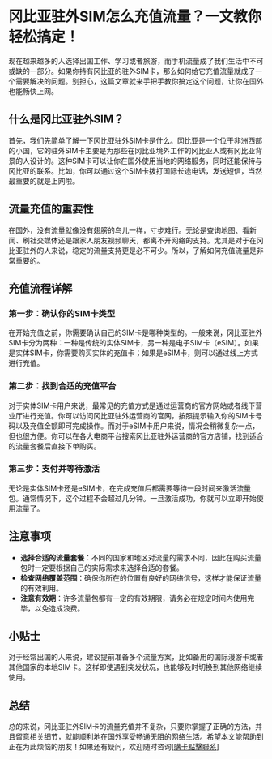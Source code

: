 # 冈比亚驻外SIM怎么充值流量？一文教你轻松搞定！

现在越来越多的人选择出国工作、学习或者旅游，而手机流量成了我们生活中不可或缺的一部分。如果你持有冈比亚的驻外SIM卡，那么如何给它充值流量就成了一个需要解决的问题。别担心，这篇文章就来手把手教你搞定这个问题，让你在国外也能畅快上网。

## 什么是冈比亚驻外SIM？

首先，我们先简单了解一下冈比亚驻外SIM卡是什么。冈比亚是一个位于非洲西部的小国，它的驻外SIM卡主要是为那些在冈比亚境外工作的冈比亚人或有冈比亚背景的人设计的。这种SIM卡可以让你在国外使用当地的网络服务，同时还能保持与冈比亚的联系。比如，你可以通过这个SIM卡拨打国际长途电话，发送短信，当然最重要的就是上网啦。

## 流量充值的重要性

在国外，没有流量就像没有翅膀的鸟儿一样，寸步难行。无论是查询地图、看新闻、刷社交媒体还是跟家人朋友视频聊天，都离不开网络的支持。尤其是对于在冈比亚驻外的人来说，稳定的流量支持更是必不可少。所以，了解如何充值流量是非常重要的。

## 充值流程详解

### 第一步：确认你的SIM卡类型

在开始充值之前，你需要确认自己的SIM卡是哪种类型的。一般来说，冈比亚驻外SIM卡分为两种：一种是传统的实体SIM卡，另一种是电子SIM卡（eSIM）。如果是实体SIM卡，你需要购买实体的充值卡；如果是eSIM卡，则可以通过线上方式进行充值。

### 第二步：找到合适的充值平台

对于实体SIM卡用户来说，最常见的充值方式是通过运营商的官方网站或者线下营业厅进行充值。你可以访问冈比亚驻外运营商的官网，按照提示输入你的SIM卡号码以及充值金额即可完成操作。而对于eSIM卡用户来说，情况会稍微复杂一点，但也很方便。你可以在各大电商平台搜索冈比亚驻外运营商的官方店铺，找到适合的流量套餐后直接下单购买。

### 第三步：支付并等待激活

无论是实体SIM卡还是eSIM卡，在完成充值后都需要等待一段时间来激活流量包。通常情况下，这个过程不会超过几分钟。一旦激活成功，你就可以立即开始使用流量了。

## 注意事项

- **选择合适的流量套餐**：不同的国家和地区对流量的需求不同，因此在购买流量包时一定要根据自己的实际需求来选择合适的套餐。
- **检查网络覆盖范围**：确保你所在的位置有良好的网络信号，这样才能保证流量的有效利用。
- **注意有效期**：许多流量包都有一定的有效期限，请务必在规定时间内使用完毕，以免造成浪费。

## 小贴士

对于经常出国的人来说，建议提前准备多个流量方案，比如备用的国际漫游卡或者其他国家的本地SIM卡。这样即使遇到突发状况，也能够及时切换到其他网络继续使用。

## 总结

总的来说，冈比亚驻外SIM卡的流量充值并不复杂，只要你掌握了正确的方法，并且留意相关细节，就能顺利地在国外享受畅通无阻的网络生活。希望本文能帮助到正在为此烦恼的朋友！如果还有疑问，欢迎随时咨询[[購卡點擊聯系](https://t.me/s/esim1088)]